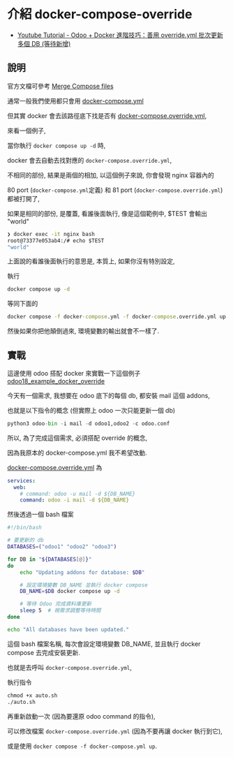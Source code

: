 # 介紹 docker-compose-override

* [Youtube Tutorial - Odoo + Docker 進階技巧：善用 override.yml 批次更新多個 DB (等待新增)](xx)

## 說明

官方文檔可參考 [Merge Compose files](https://docs.docker.com/compose/multiple-compose-files/merge/)

通常一般我們使用都只會用 [docker-compose.yml](docker-compose.yml)

但其實 docker 會去該路徑底下找是否有 [docker-compose.override.yml](docker-compose.override.yml),

來看一個例子,

當你執行 `docker compose up -d` 時,

docker 會去自動去找對應的 `docker-compose.override.yml`,

不相同的部份, 結果是兩個的相加, 以這個例子來說, 你會發現 nginx 容器內的

80 port (`docker-compose.yml`定義) 和 81 port (`docker-compose.override.yml`) 都被打開了,

如果是相同的部份, 是覆蓋, 看誰後面執行, 像是這個範例中, $TEST 會輸出 "world"

```cmd
❯ docker exec -it nginx bash
root@73377e053ab4:/# echo $TEST
"world"
```

上面說的看誰後面執行的意思是, 本質上, 如果你沒有特別設定,

執行

```cmd
docker compose up -d
```

等同下面的

```cmd
docker compose -f docker-compose.yml -f docker-compose.override.yml up -d
```

然後如果你把他顛倒過來, 環境變數的輸出就會不一樣了.

## 實戰

這邊使用 odoo 搭配 docker 來實戰一下這個例子 [odoo18_example_docker_override](odoo18_example_docker_override/)

今天有一個需求, 我想要在 odoo 底下的每個 db, 都安裝 mail 這個 addons,

也就是以下指令的概念 (但實際上 odoo 一次只能更新一個 db)

```python
python3 odoo-bin -i mail -d odoo1,odoo2 -c odoo.conf
```

所以, 為了完成這個需求, 必須搭配 override 的概念,

因為我原本的 docker-compose.yml 我不希望改動.

[docker-compose.override.yml](odoo18_example_docker_override/docker-compose.override.yml) 為

```yml
services:
  web:
    # command: odoo -u mail -d ${DB_NAME}
    command: odoo -i mail -d ${DB_NAME}
```

然後透過一個 bash 檔案

```bash
#!/bin/bash

# 要更新的 db
DATABASES=("odoo1" "odoo2" "odoo3")

for DB in "${DATABASES[@]}"
do
    echo "Updating addons for database: $DB"

    # 設定環境變數 DB_NAME 並執行 docker compose
    DB_NAME=$DB docker compose up -d

    # 等待 Odoo 完成資料庫更新
    sleep 5  # 視需求調整等待時間
done

echo "All databases have been updated."
```

這個 bash 檔案名稱, 每次會設定環境變數 DB_NAME, 並且執行 docker compose 去完成安裝更新.

也就是去呼叫 `docker-compose.override.yml`,

執行指令

```cmd
chmod +x auto.sh
./auto.sh
```

再重新啟動一次 (因為要還原 odoo command 的指令),

可以修改檔案 `docker-compose.override.yml` (因為不要再讓 docker 執行到它),

或是使用 `docker compose -f docker-compose.yml up`.